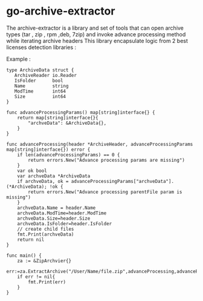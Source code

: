 # go-archive-extractor

The archive-extractor is a library and set of tools
that can open archive types (tar , zip , rpm ,deb, 7zip) and invoke advance processing method
while iterating archive headers
This library encapsulate logic from 2 best licenses detection libraries :

Example :
 ```
type ArchiveData struct {
	ArchiveReader io.Reader
	IsFolder      bool
	Name          string
	ModTime       int64
	Size          int64
}
```
```
func advanceProcessingParams() map[string]interface{} {
	return map[string]interface{}{
		"archveData": &ArchiveData{},
	}
}
```
```
func advanceProcessing(header *ArchiveHeader, advanceProcessingParams map[string]interface{}) error {
	if len(advanceProcessingParams) == 0 {
		return errors.New("Advance processing params are missing")
	}
	var ok bool
	var archveData *ArchiveData
	if archveData, ok = advanceProcessingParams["archveData"].(*ArchiveData); !ok {
		return errors.New("Advance processing parentFile param is missing")
	}
	archveData.Name = header.Name
	archveData.ModTime=header.ModTime
	archveData.Size=header.Size
	archveData.IsFolder=header.IsFolder
	// create child files
	fmt.Print(archveData)
	return nil
}
```
```
func main() {
	za := &ZipArchvier{}
	err:=za.ExtractArchive("/User/Name/file.zip",advanceProcessing,advanceProcessingParams())
	if err != nil{
		fmt.Print(err)
	}
}
```
